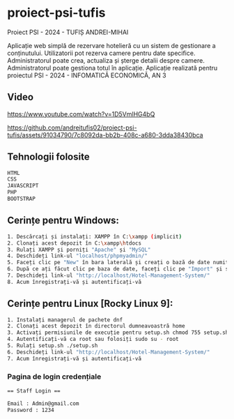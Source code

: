 # proiect-psi-tufis
Proiect PSI - 2024 - TUFIȘ ANDREI-MIHAI

Aplicație web simplă de rezervare hotelieră cu un sistem de gestionare a conținutului. Utilizatorii pot rezerva camere pentru date specifice. Administratorul poate crea, actualiza și șterge detalii despre camere. Administratorul poate gestiona totul în aplicație. Aplicație realizată pentru proiectul PSI - 2024 - INFOMATICĂ ECONOMICĂ, AN 3

## Video

https://www.youtube.com/watch?v=1D5VmlHG4bQ

https://github.com/andreitufis02/proiect-psi-tufis/assets/91034790/7c8092da-bb2b-408c-a680-3dda38430bca

## Tehnologii folosite


```sh
HTML
CSS
JAVASCRIPT
PHP
BOOTSTRAP 
```

## Cerințe pentru Windows:

```sh
1. Descărcați și instalați: XAMPP în C:\xampp (implicit)
2. Clonați acest depozit în C:\xampp\htdocs
3. Rulați XAMPP și porniți "Apache" și "MySQL"
4. Deschideți link-ul "localhost/phpmyadmin/"
5. Faceți clic pe "New" în bara laterală și creați o bază de date numită "proiect-psi"
6. După ce ați făcut clic pe baza de date, faceți clic pe "Import" și selectați fișierul "proiectpsi.sql"
7. Deschideți link-ul "http://localhost/Hotel-Management-System/"
8. Acum înregistrați-vă și autentificați-vă
```

## Cerințe pentru Linux [Rocky Linux 9]:

```sh
1. Instalați managerul de pachete dnf
2. Clonați acest depozit în directorul dumneavoastră home
3. Activați permisiunile de execuție pentru setup.sh chmod 755 setup.sh
4. Autentificați-vă ca root sau folosiți sudo su - root
5. Rulați setup.sh ./setup.sh
6. Deschideți link-ul "http://localhost/Hotel-Management-System/"
7. Acum înregistrați-vă și autentificați-vă
```


### Pagina de login credențiale

```sh
== Staff Login ==

Email : Admin@gmail.com
Password : 1234
```
